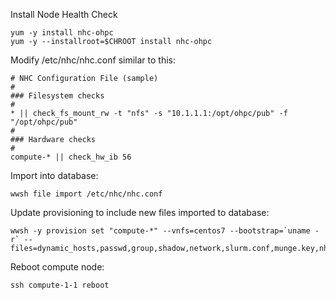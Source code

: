 Install Node Health Check
```
yum -y install nhc-ohpc
yum -y --installroot=$CHROOT install nhc-ohpc
```

Modify /etc/nhc/nhc.conf similar to this:
```
# NHC Configuration File (sample)
#
### Filesystem checks
#
* || check_fs_mount_rw -t "nfs" -s "10.1.1.1:/opt/ohpc/pub" -f "/opt/ohpc/pub"
#
### Hardware checks
#
compute-* || check_hw_ib 56
```

Import into database:
```
wwsh file import /etc/nhc/nhc.conf
```

Update provisioning to include new files imported to database:
```
wwsh -y provision set "compute-*" --vnfs=centos7 --bootstrap=`uname -r` --files=dynamic_hosts,passwd,group,shadow,network,slurm.conf,munge.key,nhc.conf
```

Reboot compute node:
```
ssh compute-1-1 reboot
```
